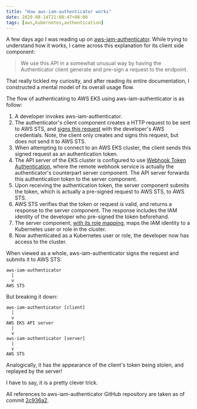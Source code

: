 ```yaml
---
title: "How aws-iam-authenticator works"
date: 2020-08-14T21:08:47+08:00
tags: [aws,kubernetes,authentication]
---
```

A few days ago I was reading up on [aws-iam-authenticator](https://github.com/kubernetes-sigs/aws-iam-authenticator). While trying to understand how it works, I came across this explanation for its client side component:

> We use this API in a somewhat unusual way by having the Authenticator client generate and pre-sign a request to the endpoint.

That really tickled my curiosity, and after reading its entire documentation, I constructed a mental model of its overall usage flow.

The flow of authenticating to AWS EKS using aws-iam-authenticator is as follow:

  1. A developer invokes aws-iam-authenticator.
  1. The authenticator's client component creates a HTTP request to be sent to AWS STS, and [signs this request](https://docs.aws.amazon.com/general/latest/gr/sigv4_signing.html) with the developer's AWS credentials. Note, the client only creates and signs this request, but does not send it to AWS STS.
  1. When attempting to connect to an AWS EKS cluster, the client sends this signed request as an authentication token.
  1. The API server of the EKS cluster is configured to use [Webhook Token Authentication](https://kubernetes.io/docs/reference/access-authn-authz/authentication/#webhook-token-authentication), where the remote webhook service is actually the authenticator's counterpart server component. The API server forwards this authentication token to the server component.
  1. Upon receiving the authentication token, the server component submits the token, which is actually a pre-signed request to AWS STS, to AWS STS.
  1. AWS STS verifies that the token or request is valid, and returns a response to the server component. The response includes the IAM identity of the developer who pre-signed the token beforehand.
  1. The server component, [with its role mapping](https://github.com/kubernetes-sigs/aws-iam-authenticator#full-configuration-format), maps the IAM identity to a Kubernetes user or role in the cluster.
  1. Now authenticated as a Kubernetes user or role, the developer now has access to the cluster.

When viewed as a whole, aws-iam-authenticator signs the request and submits it to AWS STS:

```
aws-iam-authenticator
  |
  v
AWS STS
```

But breaking it down:

```
aws-iam-authenticator [client]
  |
  v
AWS EKS API server
  |
  v
aws-iam-authenticator [server]
  |
  v
AWS STS
```

Analogically, it has the appearance of the client's token being stolen, and replayed by the server!

I have to say, it is a pretty clever trick.

All references to aws-iam-authenticator GitHub repository are taken as of commit [2c936a2](https://github.com/kubernetes-sigs/aws-iam-authenticator/commit/2c936a2108a739244311ac979eafaac2de142164).

